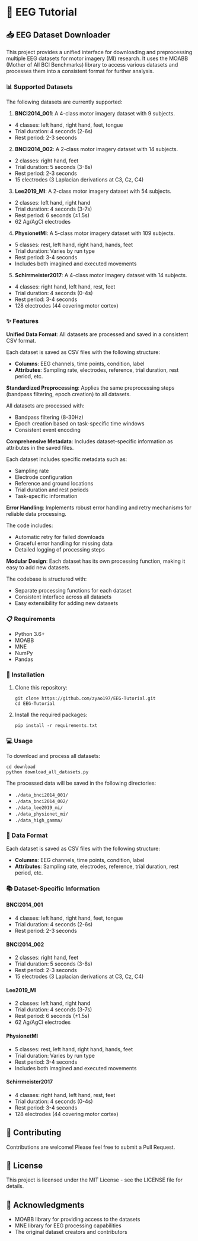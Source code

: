 # 🧠 EEG Tutorial
## 📥 EEG Dataset Downloader

This project provides a unified interface for downloading and preprocessing multiple EEG datasets for motor imagery (MI) research. It uses the MOABB (Mother of All BCI Benchmarks) library to access various datasets and processes them into a consistent format for further analysis.

### 📊 Supported Datasets

The following datasets are currently supported:

1. **BNCI2014_001**: A 4-class motor imagery dataset with 9 subjects.
- 4 classes: left hand, right hand, feet, tongue
- Trial duration: 4 seconds (2-6s)
- Rest period: 2-3 seconds

2. **BNCI2014_002**: A 2-class motor imagery dataset with 14 subjects.
- 2 classes: right hand, feet
- Trial duration: 5 seconds (3-8s)
- Rest period: 2-3 seconds
- 15 electrodes (3 Laplacian derivations at C3, Cz, C4)

3. **Lee2019_MI**: A 2-class motor imagery dataset with 54 subjects.
- 2 classes: left hand, right hand
- Trial duration: 4 seconds (3-7s)
- Rest period: 6 seconds (±1.5s)
- 62 Ag/AgCl electrodes

4. **PhysionetMI**: A 5-class motor imagery dataset with 109 subjects.
- 5 classes: rest, left hand, right hand, hands, feet
- Trial duration: Varies by run type
- Rest period: 3-4 seconds
- Includes both imagined and executed movements

5. **Schirrmeister2017**: A 4-class motor imagery dataset with 14 subjects.
- 4 classes: right hand, left hand, rest, feet
- Trial duration: 4 seconds (0-4s)
- Rest period: 3-4 seconds
- 128 electrodes (44 covering motor cortex)

### ✨ Features

**Unified Data Format**: All datasets are processed and saved in a consistent CSV format.

Each dataset is saved as CSV files with the following structure:
- **Columns**: EEG channels, time points, condition, label
- **Attributes**: Sampling rate, electrodes, reference, trial duration, rest period, etc.

**Standardized Preprocessing**: Applies the same preprocessing steps (bandpass filtering, epoch creation) to all datasets.

All datasets are processed with:
- Bandpass filtering (8-30Hz)
- Epoch creation based on task-specific time windows
- Consistent event encoding

**Comprehensive Metadata**: Includes dataset-specific information as attributes in the saved files.

Each dataset includes specific metadata such as:
- Sampling rate
- Electrode configuration
- Reference and ground locations
- Trial duration and rest periods
- Task-specific information

**Error Handling**: Implements robust error handling and retry mechanisms for reliable data processing.

The code includes:
- Automatic retry for failed downloads
- Graceful error handling for missing data
- Detailed logging of processing steps

**Modular Design**: Each dataset has its own processing function, making it easy to add new datasets.

The codebase is structured with:
- Separate processing functions for each dataset
- Consistent interface across all datasets
- Easy extensibility for adding new datasets

### 📋 Requirements

- Python 3.6+
- MOABB
- MNE
- NumPy
- Pandas

### 🚀 Installation

1. Clone this repository:
   ```
   git clone https://github.com/zyao197/EEG-Tutorial.git
   cd EEG-Tutorial
   ```

2. Install the required packages:
   ```
   pip install -r requirements.txt
   ```

### 💻 Usage

To download and process all datasets:

```
cd download
python download_all_datasets.py
```

The processed data will be saved in the following directories:
- `./data_bnci2014_001/`
- `./data_bnci2014_002/`
- `./data_lee2019_mi/`
- `./data_physionet_mi/`
- `./data_high_gamma/`

### 📝 Data Format

Each dataset is saved as CSV files with the following structure:

- **Columns**: EEG channels, time points, condition, label
- **Attributes**: Sampling rate, electrodes, reference, trial duration, rest period, etc.

### 📚 Dataset-Specific Information

#### BNCI2014_001
- 4 classes: left hand, right hand, feet, tongue
- Trial duration: 4 seconds (2-6s)
- Rest period: 2-3 seconds

#### BNCI2014_002
- 2 classes: right hand, feet
- Trial duration: 5 seconds (3-8s)
- Rest period: 2-3 seconds
- 15 electrodes (3 Laplacian derivations at C3, Cz, C4)

#### Lee2019_MI
- 2 classes: left hand, right hand
- Trial duration: 4 seconds (3-7s)
- Rest period: 6 seconds (±1.5s)
- 62 Ag/AgCl electrodes

#### PhysionetMI
- 5 classes: rest, left hand, right hand, hands, feet
- Trial duration: Varies by run type
- Rest period: 3-4 seconds
- Includes both imagined and executed movements

#### Schirrmeister2017
- 4 classes: right hand, left hand, rest, feet
- Trial duration: 4 seconds (0-4s)
- Rest period: 3-4 seconds
- 128 electrodes (44 covering motor cortex)

## 🤝 Contributing

Contributions are welcome! Please feel free to submit a Pull Request.

## 📄 License

This project is licensed under the MIT License - see the LICENSE file for details.

## 🙏 Acknowledgments

- MOABB library for providing access to the datasets
- MNE library for EEG processing capabilities
- The original dataset creators and contributors 